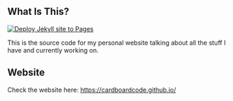 ## **What Is This?**

[![Deploy Jekyll site to Pages](https://github.com/cardboardcode/cardboardcode.github.io/actions/workflows/jekyll.yml/badge.svg)](https://github.com/cardboardcode/cardboardcode.github.io/actions/workflows/jekyll.yml)

This is the source code for my personal website talking about all the stuff I have and currently working on.

## **Website**

Check the website here: https://cardboardcode.github.io/
